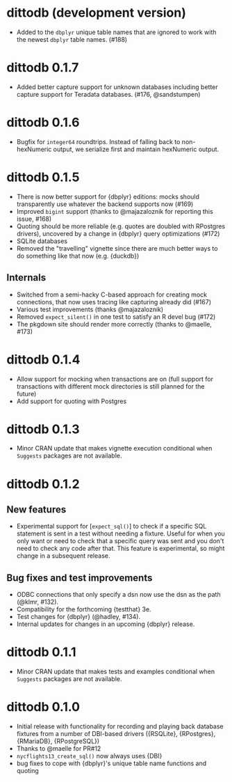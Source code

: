# dittodb (development version)
* Added to the `dbplyr` unique table names that are ignored to work with the newest `dbplyr` table names. (#188)

# dittodb 0.1.7
* Added better capture support for unknown databases including better capture support for Teradata databases. (#176, @sandstumpen)

# dittodb 0.1.6
* Bugfix for `integer64` roundtrips. Instead of falling back to non-hexNumeric output, we serialize first and maintain hexNumeric output.

# dittodb 0.1.5
* There is now better support for {dbplyr} editions: mocks should transparently use whatever the backend supports now (#169)
* Improved `bigint` support (thanks to @majazaloznik for reporting this issue, #168)
* Quoting should be more reliable (e.g. quotes are doubled with RPostgres drivers), uncovered by a change in {dbplyr} query optimizations (#172)
* SQLite databases
* Removed the "travelling" vignette since there are much better ways to do something like that now (e.g. {duckdb})

## Internals
* Switched from a semi-hacky C-based approach for creating mock connections, that now uses tracing like capturing already did (#167)
* Various test improvements (thanks @majazaloznik)
* Removed `expect_silent()` in one test to satisfy an R devel bug (#172)
* The pkgdown site should render more correctly (thanks to @maelle, #173)

# dittodb 0.1.4
* Allow support for mocking when transactions are on (full support for transactions with different mock directories is still planned for the future)
* Add support for quoting with Postgres

# dittodb 0.1.3
* Minor CRAN update that makes vignette execution conditional when `Suggests` packages are not available.

# dittodb 0.1.2
## New features
* Experimental support for [`expect_sql()`] to check if a specific SQL statement is sent in a test without needing a fixture. Useful for when you only want or need to check that a specific query was sent and you don't need to check any code after that. This feature is experimental, so might change in a subsequent release. 

## Bug fixes and test improvements 
* ODBC connections that only specify a dsn now use the dsn as the path (@klmr, #132). 
* Compatibility for the forthcoming {testthat} 3e.
* Test changes for {dbplyr} (@hadley, #134).
* Internal updates for changes in an upcoming {dbplyr} release.

# dittodb 0.1.1
* Minor CRAN update that makes tests and examples conditional when `Suggests` packages are not available.

# dittodb 0.1.0 
* Initial release with functionality for recording and playing back database fixtures from a number of DBI-based drivers ({RSQLite}, {RPostgres}, {RMariaDB}, {RPostgreSQL})
* Thanks to @maelle for PR#12
* `nycflights13_create_sql()` now always uses {DBI}
* bug fixes to cope with {dbplyr}'s unique table name functions and quoting
